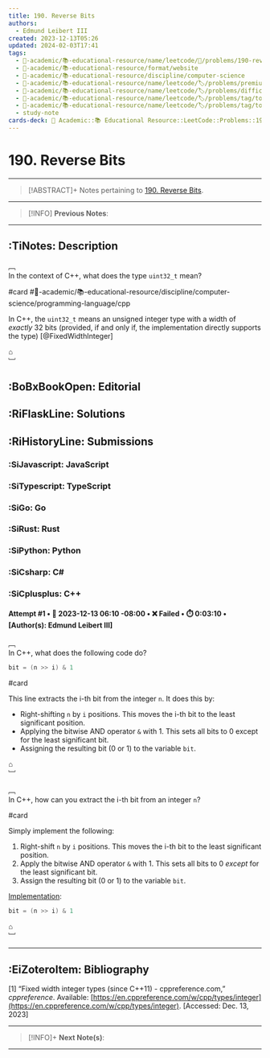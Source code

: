 ```yaml
---
title: 190. Reverse Bits
authors:
  - Edmund Leibert III
created: 2023-12-13T05:26
updated: 2024-02-03T17:41
tags:
  - 🔴-academic/📚-educational-resource/name/leetcode/🔖/problems/190-reverse-bits
  - 🔴-academic/📚-educational-resource/format/website
  - 🔴-academic/📚-educational-resource/discipline/computer-science
  - 🔴-academic/📚-educational-resource/name/leetcode/🏷️/problems/premium/🔓-no
  - 🔴-academic/📚-educational-resource/name/leetcode/🏷️/problems/difficulty/easy
  - 🔴-academic/📚-educational-resource/name/leetcode/🏷️/problems/tag/topic/divide-and-conquer
  - 🔴-academic/📚-educational-resource/name/leetcode/🏷️/problems/tag/topic/bit-manipulation
  - study-note
cards-deck: 🔴 Academic::📚 Educational Resource::LeetCode::Problems::190. Reverse Bits
---
```


# 190. Reverse Bits

---

> [!ABSTRACT]+
> Notes pertaining to [190. Reverse Bits](https://leetcode.com/problems/reverse-bits/).

---

> [!INFO]
> **Previous Notes**:
> 

---

## :TiNotes: Description

﹇<br>
In the context of C++, what does the type `uint32_t` mean?

#card #🔴-academic/📚-educational-resource/discipline/computer-science/programming-language/cpp 

In C++, the `uint32_t` means an unsigned integer type with a width of _exactly_ 32 bits (provided, if and only if, the implementation directly supports the type) [@FixedWidthInteger]



⌂
<br>﹈<br>


## :BoBxBookOpen: Editorial

## :RiFlaskLine: Solutions

## :RiHistoryLine: Submissions

### :SiJavascript: JavaScript

### :SiTypescript: TypeScript

### :SiGo: Go

### :SiRust: Rust

### :SiPython: Python

### :SiCsharp: C\#

### :SiCplusplus: C++

#### **Attempt #1** • 📆 2023-12-13 06:10 -08:00 • ❌ Failed • ⏱️ 0:03:10 • \[Author(s): Edmund Leibert III\]

﹇<br>
In C++, what does the following code do?

```cpp
bit = (n >> i) & 1
```

#card 

This line extracts the i-th bit from the integer `n`. It does this by:

- Right-shifting `n` by `i` positions. This moves the i-th bit to the least significant position.
- Applying the bitwise AND operator `&` with 1. This sets all bits to 0 except for the least significant bit.
- Assigning the resulting bit (0 or 1) to the variable `bit`.

⌂
<br>﹈<br>

﹇<br>
In C++, how can you extract the i-th bit from an integer `n`?

#card 

Simply implement the following:
1. Right-shift `n` by `i` positions. This moves the i-th bit to the least significant position.
2. Apply the bitwise AND operator `&` with 1. This sets all bits to 0 _except_ for the least significant bit.
3. Assign the resulting bit (0 or 1) to the variable `bit`.

<u>Implementation</u>:

```cpp
bit = (n >> i) & 1
```

⌂
<br>﹈<br>



---

## :EiZoteroItem: Bibliography

\[1\]
“Fixed width integer types (since C++11) - cppreference.com,” _cppreference_. Available: [https://en.cppreference.com/w/cpp/types/integer](https://en.cppreference.com/w/cpp/types/integer). [Accessed: Dec. 13, 2023]

---

> [!INFO]+ 
> **Next Note(s)**:
> 

---
